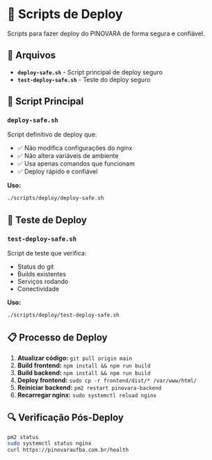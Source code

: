 # 🚀 Scripts de Deploy

Scripts para fazer deploy do PINOVARA de forma segura e confiável.

## 📁 Arquivos

- **`deploy-safe.sh`** - Script principal de deploy seguro
- **`test-deploy-safe.sh`** - Teste do deploy seguro

## 🎯 Script Principal

### `deploy-safe.sh`
Script definitivo de deploy que:
- ✅ Não modifica configurações do nginx
- ✅ Não altera variáveis de ambiente
- ✅ Usa apenas comandos que funcionam
- ✅ Deploy rápido e confiável

**Uso:**
```bash
./scripts/deploy/deploy-safe.sh
```

## 🧪 Teste de Deploy

### `test-deploy-safe.sh`
Script de teste que verifica:
- Status do git
- Builds existentes
- Serviços rodando
- Conectividade

**Uso:**
```bash
./scripts/deploy/test-deploy-safe.sh
```

## 📋 Processo de Deploy

1. **Atualizar código:** `git pull origin main`
2. **Build frontend:** `npm install && npm run build`
3. **Build backend:** `npm install && npm run build`
4. **Deploy frontend:** `sudo cp -r frontend/dist/* /var/www/html/`
5. **Reiniciar backend:** `pm2 restart pinovara-backend`
6. **Recarregar nginx:** `sudo systemctl reload nginx`

## 🔍 Verificação Pós-Deploy

```bash
pm2 status
sudo systemctl status nginx
curl https://pinovaraufba.com.br/health
```
